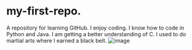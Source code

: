 # my-first-repo.
A repository for learning GitHub.
I enjoy coding.
I know how to code in Python and Java.
I am getting a better understanding of C.
I used to do martial arts where I earned a black belt.
![image](https://github.com/alcarr148/my-first-repo./assets/122477488/93dcb9fc-f097-4dc9-8321-f1bfa3142240)

